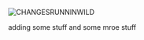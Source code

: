 ![CHANGESRUNNINWILD](http://media.giphy.com/media/ef2Tf4EduW5eo/giphy.gif)

adding some stuff and some mroe stuff


